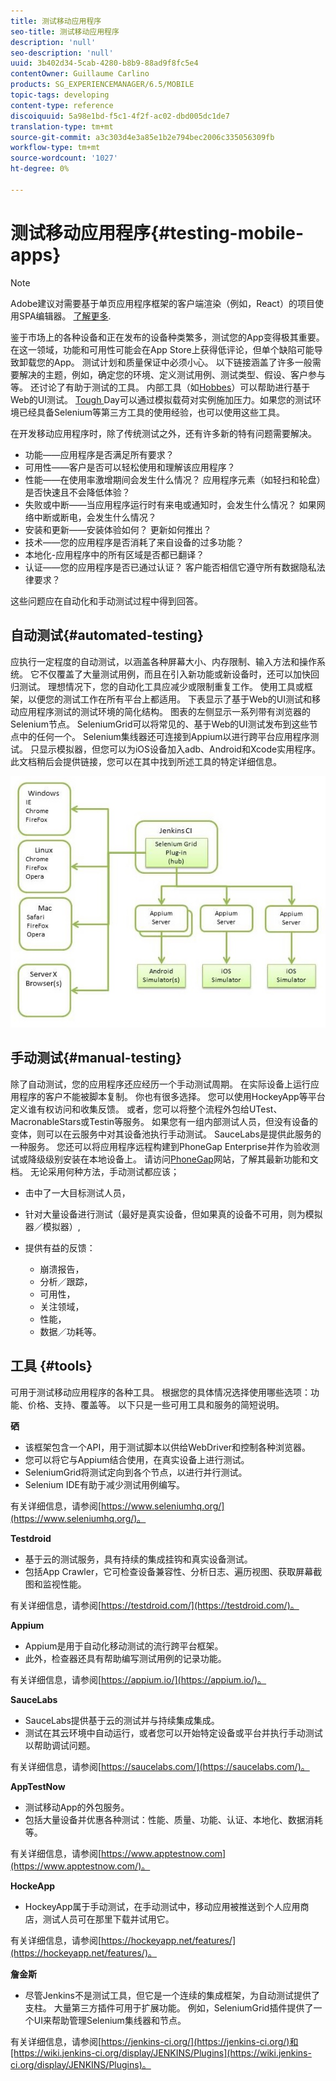 ```yaml
---
title: 测试移动应用程序
seo-title: 测试移动应用程序
description: 'null'
seo-description: 'null'
uuid: 3b402d34-5cab-4280-b8b9-88ad9f8fc5e4
contentOwner: Guillaume Carlino
products: SG_EXPERIENCEMANAGER/6.5/MOBILE
topic-tags: developing
content-type: reference
discoiquuid: 5a98e1bd-f5c1-4f2f-ac02-dbd005dc1de7
translation-type: tm+mt
source-git-commit: a3c303d4e3a85e1b2e794bec2006c335056309fb
workflow-type: tm+mt
source-wordcount: '1027'
ht-degree: 0%

---
```



# 测试移动应用程序{#testing-mobile-apps}

>[!NOTE]
>
>Adobe建议对需要基于单页应用程序框架的客户端渲染（例如，React）的项目使用SPA编辑器。 [了解更多](/help/sites-developing/spa-overview.md).

鉴于市场上的各种设备和正在发布的设备种类繁多，测试您的App变得极其重要。 在这一领域，功能和可用性可能会在App Store上获得低评论，但单个缺陷可能导致卸载您的App。 测试计划和质量保证中必须小心。 以下链接涵盖了许多一般需要解决的主题，例如，确定您的环境、定义测试用例、测试类型、假设、客户参与等。 还讨论了有助于测试的工具。 内部工具（如[Hobbes](/help/sites-developing/hobbes.md)）可以帮助进行基于Web的UI测试。 [Tough ](/help/sites-developing/tough-day.md) Day可以通过模拟载荷对实例施加压力。如果您的测试环境已经具备Selenium等第三方工具的使用经验，也可以使用这些工具。

在开发移动应用程序时，除了传统测试之外，还有许多新的特有问题需要解决。

* 功能——应用程序是否满足所有要求？
* 可用性——客户是否可以轻松使用和理解该应用程序？
* 性能——在使用率激增期间会发生什么情况？ 应用程序元素（如轻扫和轮盘）是否快速且不会降低体验？
* 失败或中断——当应用程序运行时有来电或通知时，会发生什么情况？ 如果网络中断或断电，会发生什么情况？
* 安装和更新——安装体验如何？ 更新如何推出？
* 技术——您的应用程序是否消耗了来自设备的过多功能？
* 本地化-应用程序中的所有区域是否都已翻译？
* 认证——您的应用程序是否已通过认证？ 客户能否相信它遵守所有数据隐私法律要求？

这些问题应在自动化和手动测试过程中得到回答。

## 自动测试{#automated-testing}

应执行一定程度的自动测试，以涵盖各种屏幕大小、内存限制、输入方法和操作系统。 它不仅覆盖了大量测试用例，而且在引入新功能或新设备时，还可以加快回归测试。 理想情况下，您的自动化工具应减少或限制重复工作。 使用工具或框架，以便您的测试工作在所有平台上都适用。 下表显示了基于Web的UI测试和移动应用程序测试的测试环境的简化结构。 图表的左侧显示一系列带有浏览器的Selenium节点。 SeleniumGrid可以将常见的、基于Web的UI测试发布到这些节点中的任何一个。 Selenium集线器还可连接到Appium以进行跨平台应用程序测试。 只显示模拟器，但您可以为iOS设备加入adb、Android和Xcode实用程序。 此文档稍后会提供链接，您可以在其中找到所述工具的特定详细信息。

![chlimage_1](assets/chlimage_1.jpeg)

## 手动测试{#manual-testing}

除了自动测试，您的应用程序还应经历一个手动测试周期。 在实际设备上运行应用程序的客户不能被脚本复制。 你也有很多选择。 您可以使用HockeyApp等平台定义谁有权访问和收集反馈。 或者，您可以将整个流程外包给UTest、MacronableStars或Testin等服务。 如果您有一组内部测试人员，但没有设备的变体，则可以在云服务中对其设备池执行手动测试。 SauceLabs是提供此服务的一种服务。 您还可以将应用程序远程构建到PhoneGap Enterprise并作为验收测试或降级级别安装在本地设备上。 请访问[PhoneGap](https://phonegap.com/)网站，了解其最新功能和文档。 无论采用何种方法，手动测试都应该；

* 击中了一大目标测试人员，
* 针对大量设备进行测试（最好是真实设备，但如果真的设备不可用，则为模拟器／模拟器）,
* 提供有益的反馈：

   * 崩溃报告，
   * 分析／跟踪，
   * 可用性，
   * 关注领域，
   * 性能，
   * 数据／功耗等。

## 工具 {#tools}

可用于测试移动应用程序的各种工具。 根据您的具体情况选择使用哪些选项：功能、价格、支持、覆盖等。 以下只是一些可用工具和服务的简短说明。

**硒**

* 该框架包含一个API，用于测试脚本以供给WebDriver和控制各种浏览器。
* 您可以将它与Appium结合使用，在真实设备上进行测试。
* SeleniumGrid将测试定向到各个节点，以进行并行测试。
* Selenium IDE有助于减少测试用例编写。

有关详细信息，请参阅[https://www.seleniumhq.org/](https://www.seleniumhq.org/)。

**Testdroid**

* 基于云的测试服务，具有持续的集成挂钩和真实设备测试。
* 包括App Crawler，它可检查设备兼容性、分析日志、遍历视图、获取屏幕截图和监视性能。

有关详细信息，请参阅[https://testdroid.com/](https://testdroid.com/)。

**Appium**

* Appium是用于自动化移动测试的流行跨平台框架。
* 此外，检查器还具有帮助编写测试用例的记录功能。

有关详细信息，请参阅[https://appium.io/](https://appium.io/)。

**SauceLabs**

* SauceLabs提供基于云的测试并与持续集成集成。
* 测试在其云环境中自动运行，或者您可以开始特定设备或平台并执行手动测试以帮助调试问题。

有关详细信息，请参阅[https://saucelabs.com/](https://saucelabs.com/)。

**AppTestNow**

* 测试移动App的外包服务。
* 包括大量设备并优惠各种测试：性能、质量、功能、认证、本地化、数据消耗等。

有关详细信息，请参阅[https://www.apptestnow.com](https://www.apptestnow.com/)。

**HockeApp**

* HockeyApp属于手动测试，在手动测试中，移动应用被推送到个人应用商店，测试人员可在那里下载并试用它。

有关详细信息，请参阅[https://hockeyapp.net/features/](https://hockeyapp.net/features/)。

**詹金斯**

* 尽管Jenkins不是测试工具，但它是一个连续的集成框架，为自动测试提供了支柱。 大量第三方插件可用于扩展功能。 例如，SeleniumGrid插件提供了一个UI来帮助管理Selenium集线器和节点。

有关详细信息，请参阅[https://jenkins-ci.org/](https://jenkins-ci.org/)和[https://wiki.jenkins-ci.org/display/JENKINS/Plugins](https://wiki.jenkins-ci.org/display/JENKINS/Plugins)。
